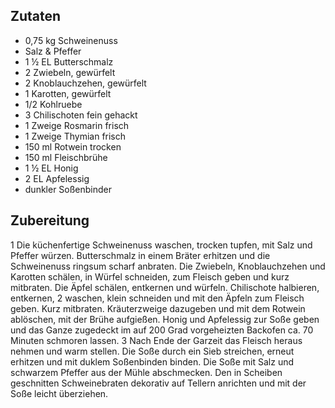## Zutaten
- 0,75 kg       Schweinenuss
- Salz & Pfeffer
- 1 ½ EL       Butterschmalz
- 2     Zwiebeln, gewürfelt
- 2     Knoblauchzehen, gewürfelt
- 1     Karotten, gewürfelt
- 1/2   Kohlruebe
- 3     Chilischoten fein gehackt
- 1 Zweige      Rosmarin frisch
- 1 Zweige      Thymian frisch
- 150 ml        Rotwein trocken
- 150 ml        Fleischbrühe
- 1 ½ EL       Honig
- 2 EL  Apfelessig
- dunkler Soßenbinder

## Zubereitung
1       Die küchenfertige Schweinenuss waschen, trocken tupfen, mit Salz und Pfeffer würzen. Butterschmalz in einem Bräter erhitzen und die Schweinenuss ringsum scharf anbraten. Die Zwiebeln, Knoblauchzehen und Karotten schälen, in Würfel schneiden, zum Fleisch geben und kurz mitbraten. Die Äpfel schälen, entkernen und würfeln. Chilischote halbieren, entkernen,
2       waschen, klein schneiden und mit den Äpfeln zum Fleisch geben. Kurz mitbraten. Kräuterzweige dazugeben und mit dem Rotwein ablöschen, mit der Brühe aufgießen. Honig und Apfelessig zur Soße geben und das Ganze zugedeckt im auf 200 Grad vorgeheizten Backofen ca. 70 Minuten schmoren lassen.
3       Nach Ende der Garzeit das Fleisch heraus nehmen und warm stellen. Die Soße durch ein Sieb streichen, erneut erhitzen und mit duklem Soßenbinden binden. Die Soße mit Salz und schwarzem Pfeffer aus der Mühle abschmecken. Den in Scheiben geschnitten Schweinebraten dekorativ auf Tellern anrichten und mit der Soße leicht überziehen.
